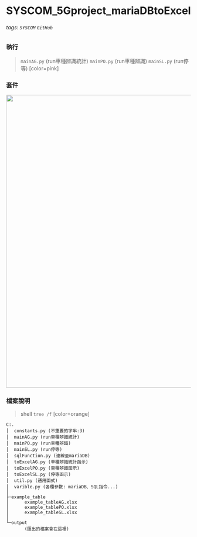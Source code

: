 # SYSCOM_5Gproject_mariaDBtoExcel

###### tags: `SYSCOM` `GitHub`



### 執行

> `mainAG.py` (run車種辨識統計)
> `mainPO.py` (run車種辨識)
> `mainSL.py` (run停等)
> [color=pink]



### 套件

<img width='800px' src='https://i.imgur.com/JZ37TzG.png'/>



### 檔案說明

> shell `tree /f`
> [color=orange]
```
C:.
│  constants.py (不重要的字串:3)
│  mainAG.py (run車種辨識統計)
│  mainPO.py (run車種辨識)
│  mainSL.py (run停等)
│  sqlFunction.py (連線至mariaDB)
│  toExcelAG.py (車種辨識統計函示)
│  toExcelPO.py (車種辨識函示)
│  toExcelSL.py (停等函示)
│  util.py (通用函式)
│  varible.py (各種參數: mariaDB、SQL指令...)
│
├─example_table
│      example_tableAG.xlsx
│      example_tablePO.xlsx
│      example_tableSL.xlsx
│
└─output
       (匯出的檔案會在這裡)
```
